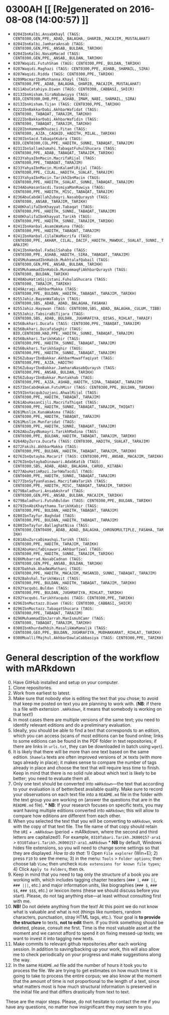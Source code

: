 # 0300AH [[ [Re]generated on 2016-08-08 (14:00:57) ]]

* `0204IbnKalbi.AnsabKhayl (TAGS: CENT0300,GEN,PPE,_ADAD,_BALAGHA,_GHARIB,_MACAJIM,_MUSTALAHAT)`
* `0204IbnKalbi.JamharaAnsab (TAGS: CENT0300,GEN,PPE,_ANSAB,_BULDAN,_TARIKH)`
* `0204IbnKalbi.NasabMacad (TAGS: CENT0300,GEN,PPE,_ANSAB,_BULDAN,_TARIKH)`
* `0207Waqidi.FutuhSham (TAGS: CENT0300,PPE,_BULDAN,_TARIKH)`
* `0207Waqidi.Maghazi (TAGS: CENT0300,PPE,_ASHAB,_SHAMAIL,_SIRA)`
* `0207Waqidi.Ridda (TAGS: CENT0300,PPE,_TARIKH)`
* `0209MacmarIbnMuthanna.Khayl (TAGS: CENT0300,PPE,_ADAB,_BALAGHA,_GHARIB,_MACAJIM,_MUSTALAHAT)`
* `0211AbuCatahiya.Diwan (TAGS: CENT0300,_CABBASI,_SHICR)`
* `0213IbnHisham.SiraNabawiyya (TAGS: BIO,CENT0300,DHB,PPE,_ASHAB,_IMAM,_NABI,_SHAMAIL,_SIRA)`
* `0213IbnHisham.Tijan (TAGS: CENT0300,PPE,_TARIKH)`
* `0222IbnBakkarDabi.AkhbarWafidat (TAGS: CENT0300,_TABAQAT,_TARAJIM,_TARIKH)`
* `0222IbnBakkarDabi.AkhbarWafidin (TAGS: CENT0300,_TABAQAT,_TARAJIM,_TARIKH)`
* `0228IbnHammadKhuzaci.Fitan (TAGS: CENT0300,_AJZA,_CAQAID,_HADITH,_MILAL,_TARIKH)`
* `0230IbnSacd.TabaqatKubra (TAGS: BIO,CENT0300,COL,PPE,_HADITH,_SUNNI,_TABAQAT,_TARAJIM)`
* `0231IbnSallamJumahi.TabaqatFuhulShucara (TAGS: CENT0300,PPE,_ADAB,_TABAQAT,_TARAJIM,_TARIKH)`
* `0233YahyaIbnMacin.MacrifaRijal (TAGS: CENT0300,PPE,_TABAQAT,_TARAJIM)`
* `0233YahyaIbnMacin.MinKalamFiRijal (TAGS: CENT0300,PPE,_CILAL,_HADITH,_SUALAT,_TARAJIM)`
* `0233YahyaIbnMacin.TarikhIbnMacin (TAGS: CENT0300,PPE,_HADITH,_SUALAT,_SUNNI,_TABAQAT,_TARAJIM)`
* `0234AbuHasanSacdi.TasmiyaManRuwiya (TAGS: CENT0300,PPE,_HADITH,_MISC,_TABAQAT,_TARAJIM)`
* `0236AbuCabdAllahZubayri.NasabQuraysh (TAGS: CENT0300,_ANSAB,_TARAJIM,_TARIKH)`
* `0240KhalifaIbnKhayyat.Tabaqat (TAGS: CENT0300,PPE,_HADITH,_SUNNI,_TABAQAT,_TARAJIM)`
* `0240KhalifaIbnKhayyat.Tarikh (TAGS: CENT0300,PPE,_HADITH,_SUNNI,_TARAJIM,_TARIKH)`
* `0241IbnHanbal.AsamiWaKuna (TAGS: CENT0300,PPE,_HADITH,_TABAQAT,_TARAJIM)`
* `0241IbnHanbal.CilalWaMacrifa (TAGS: CENT0300,PPE,_AKHAM,_CILAL,_DACIF,_HADITH,_MAWDUC,_SUALAT,_SUNNI,_TARAJIM)`
* `0241IbnHanbal.FadailSahaba (TAGS: CENT0300,PPE,_ASHAB,_HADITH,_SIRA,_TABAQAT,_TARAJIM)`
* `0245MuhammadIbnHabib.MukhtalafQabail (TAGS: CENT0300,GEN,PPE,_ANSAB,_BULDAN,_TARIKH)`
* `0245MuhammadIbnHabib.MunammaqFiAkhbarQuraysh (TAGS: CENT0300,_BULDAN,_TARIKH)`
* `0248AbuHatimSijistani.FuhulaShucara (TAGS: CENT0300,_TARAJIM,_TARIKH)`
* `0249Azraqi.AkhbarMakka (TAGS: CENT0300,PPE,_BULDAN,_HADITH,_TABAQAT,_TARAJIM,_TARIKH)`
* `0255Jahiz.BayanWaTabyin (TAGS: CENT0300,SBS,_ADAB,_ADAD,_BALAGHA,_FASAHA)`
* `0255Jahiz.Hayawan (TAGS: CENT0300,SBS,_ADAD,_BALAGHA,_CULUM,_TIBB)`
* `0255Jahiz.TabsiraBiTijara (TAGS: CENT0300,SBS,_ADAB,_BULDAN,_JUGHRAFIYA,_QISAS,_RIHLAT,_TARAIF)`
* `0256Bukhari.Ducafa (TAGS: CENT0300,PPE,_TABAQAT,_TARAJIM)`
* `0256Bukhari.DucafaSaghir (TAGS: BIO,CENT0300,HAD,PPE,_HADITH,_SUNNI,_TABAQAT,_TARAJIM)`
* `0256Bukhari.TarikhKabir (TAGS: CENT0300,PPE,_HADITH,_SUNNI,_TABAQAT,_TARAJIM)`
* `0256Bukhari.TarikhSaghir (TAGS: CENT0300,PPE,_HADITH,_SUNNI,_TABAQAT,_TARAJIM)`
* `0256ZubayrIbnBakkar.AkhbarMuwaffaqiyat (TAGS: CENT0300,PPE,_AJZA,_HADITH)`
* `0256ZubayrIbnBakkar.JamharaNasabQuraysh (TAGS: CENT0300,PPE,_ANSAB,_BULDAN,_TARIKH)`
* `0256ZubayrIbnBakkar.Muntakhab (TAGS: CENT0300,PPE,_AJZA,_ASHAB,_HADITH,_SIRA,_TABAQAT,_TARAJIM)`
* `0257IbnCabdHakam.FutuhMisr (TAGS: CENT0300,PPE,_BULDAN,_TARIKH)`
* `0259IbnYacqubJuzjani.AhwalRijal (TAGS: CENT0300,PPE,_HADITH,_TABAQAT,_TARAJIM)`
* `0261AbuHasanCijli.MacrifaThiqat (TAGS: CENT0300,PPE,_HADITH,_SUNNI,_TABAQAT,_TARAJIM,_THIQAT)`
* `0261Muslim.KunaWaAsma (TAGS: CENT0300,PPE,_HADITH,_TABAQAT,_TARAJIM)`
* `0261Muslim.Munfaridat (TAGS: CENT0300,PPE,_HADITH,_SUNNI,_TABAQAT,_TARAJIM)`
* `0262AbuZaydNumayri.TarikhMadina (TAGS: CENT0300,PPE,_BULDAN,_HADITH,_TABAQAT,_TARAJIM,_TARIKH)`
* `0264AbyZurca.Ducafa (TAGS: CENT0300,_HADITH,_SUALAT,_TARAJIM)`
* `0272Fakihi.AkhbarMakka (TAGS: CENT0300,PPE,_BULDAN,_HADITH,_TABAQAT,_TARAJIM,_TARIKH)`
* `0276IbnQutayba.Macarif (TAGS: CENT0300,PPE,_ANSAB,_MACAJIM,_TARIKH)`
* `0276IbnQutaybaDinawari.AdabKatib (TAGS: CENT0300,SBS,_ADAB,_ADAD,_BALAGHA,_CARUD,_KITABA)`
* `0277AbuHatimRazi.JarhWaTacdil (TAGS: CENT0400,PPE,_HADITH,_SUNNI,_TABAQAT,_TARAJIM)`
* `0277IbnSyfyanFasawi.MacrifaWaTarikh (TAGS: CENT0300,PPE,_HADITH,_MISC,_TABAQAT,_TARAJIM,_TARIKH)`
* `0279Baladhuri.AnsabAshraf (TAGS: CENT0300,GEN,PPE,_ANSAB,_BULDAN,_MACAJIM,_TARIKH)`
* `0279Baladhuri.FutuhBuldan (TAGS: CENT0300,PPE,_BULDAN,_TARIKH)`
* `0279IbnAbiKhaythama.TarikhKabir (TAGS: CENT0300,PPE,_BULDAN,_HADITH,_TABAQAT,_TARAJIM)`
* `0280IbnTayfur.Baghdad (TAGS: CENT0300,PPE,_BULDAN,_HADITH,_TABAQAT,_TARAJIM)`
* `0280IbnTayfur.BallaghatNisa (TAGS: CENT0300,CENT0400,_ADAB,_ADAD,_BALAGHA,_CHRONOMULTIPLE,_FASAHA,_TARIKH)`
* `0281AbuZurcaDimashqi.Tarikh (TAGS: CENT0300,PPE,_HADITH,_TARAJIM,_TARIKH)`
* `0282AbuHanifaDinawari.AkhbarTiwal (TAGS: CENT0300,PPE,_HADITH,_SUNNI,_TARAJIM,_TARIKH)`
* `0286Mubarrad.NasabCadnan (TAGS: CENT0300,GEN,PPE,_ANSAB,_BULDAN,_TARIKH)`
* `0287Dahhak.AhadWaMathani (TAGS: CENT0300,PPE,_HADITH,_MACAJIM,_MASANID,_SUNNI,_TABAQAT,_TARAJIM)`
* `0292Bahshal.TarikhWasit (TAGS: CENT0300,PPE,_BULDAN,_HADITH,_TABAQAT,_TARAJIM,_TARIKH)`
* `0292Yacqubi.Buldan (TAGS: CENT0300,PPE,_BULDAN,_JUGHRAFIYA,_RIHLAT,_TARIKH)`
* `0292Yacqubi.TarikhYacqubi (TAGS: CENT0300,PPE,_TARIKH)`
* `0296IbnMuctazz.Diwan (TAGS: CENT0300,_CABBASI,_SHICR)`
* `0296IbnMuctazz.TabaqatShucara (TAGS: CENT0300,PPE,_TABAQAT,_TARAJIM)`
* `0296MuhammadIbnJarrah.ManIsmuhCamr (TAGS: CENT0300,_TABAQAT,_TARAJIM,_TARIKH)`
* `0300IbnKhurdadhbih.MasalikWaMamalik (TAGS: CENT0300,GEO,PPE,_BULDAN,_JUGHRAFIYA,_MUDHAKKARAT,_RIHLAT,_TARIKH)`
* `0300MuallifMajhul.AkhbarDawlaCabbasiya (TAGS: CENT0300,PPE,_TARIKH)`


# General description of the workflow with mARkdown

0. Have GitHub installed and setup on your computer.
1. Clone repositories.
2. Work from earliest to latest.
3. Make sure that nobody else is editing the text that you chose; to avoid that keep me posted on text you are planning to work with. (**NB**: if there is a file with extension `.mARkdown`, it means that somebody is working on that text!)
4. In most cases there are multiple versions of the same text; you need to identify relevant editions and do a preliminary evaluation.
5. Ideally,  you should be able to find a text that corresponds to an edition,  which you can access (scans of most editions can be found online; links to some editions can be found in the PDF folder in text repositories; if there are links in `urls.txt`, they can be downloaded in batch using `wget`). 
6. It is likely that there will be more than one text based on the same edition. `Shamela` texts are often improved versions of `JK` texts (with more tags already in place);  it makes sense to compare the number of tags already in place and choose the text that will require less time to finish. Keep in mind that there is no solid rule about which text is likely to be better; you need to evaluate them all.
7. Only one text should be converted into `mARkdown`—the text that according to your evaluation is of better/best available quality. Make sure to record your observations on each text file into a `README.md` file in the folder with the text group you are working on (answer the questions that are in the `README.md` file).
 		* **NB**: If your research focuses on specific texts, you may want having multiple editions converted into `mARkdown`; this will allow to compare how editions are different from each other.
8. When you selected the text that you will be converting to `mARkdown`, work with the copy of that text file. The file name of that copy should retain the `URI` + `.mARkdown` (period + mARkdown,  where the second and third letters are capitalized!). For example, `0310Tabari.Tarikh.JK000157-ara1` > `0310Tabari.Tarikh.JK000157-ara1.mARkdown`
		* **NB** by default, Windows hides file extensions, so you will need to change some settings so that they are displayed. *How to do that*: 1) Open `File explorer` (Win+E); 2) press `F10` to see the menu; 3) in the menu: `Tools` > `Folder options`; then choose tab `View`; then uncheck `Hide extensions for known file types`; 4) Click `Apply to Folders`, then `Ok`.
9. Keep in mind that you need to tag only the structure of a book you are working with,  which includes tagging chapter headers (`### |`, `### ||`, `### |||`, etc.) and major information units, like biographies (`### $`, `### $$`, `### $$$`, etc.) or lexicon items (these we should discuss before you start). Please, do not tag anything else—at least without consulting first with me.
10. **NB!** Do not delete anything from the text! At this point we do not know what is valuable and what is not (things like numbers, random characters, punctuation, stray HTML tags, etc.). Your goal is **to provide the structure** to texts, **not to edit** them. If you think something should be deleted, please, consult me first. Time is the most valuable asset at the moment and we cannot afford to spend it on fixing messed-up texts; we want to invest it into tagging new texts.
10. Make commits to relevant github repositories after each working session. In addition to saving/backing up your work, this will also allow me to check periodically on your progress and make suggestions along the way.
11. In the same `README.md` file add the number of hours it took you to process the file. We are trying to get estimates on how much time it is going to take to process the entire corpus; we also know at the moment that the amount of time is not proportional to the length of a text, since what matters most is how much structural information is preserved in the initial file and that differs drastically from text to text.

These are the major steps.  Please, do not hesitate to contact the me if you have any questions, no matter how insignificant they may seem to you.

